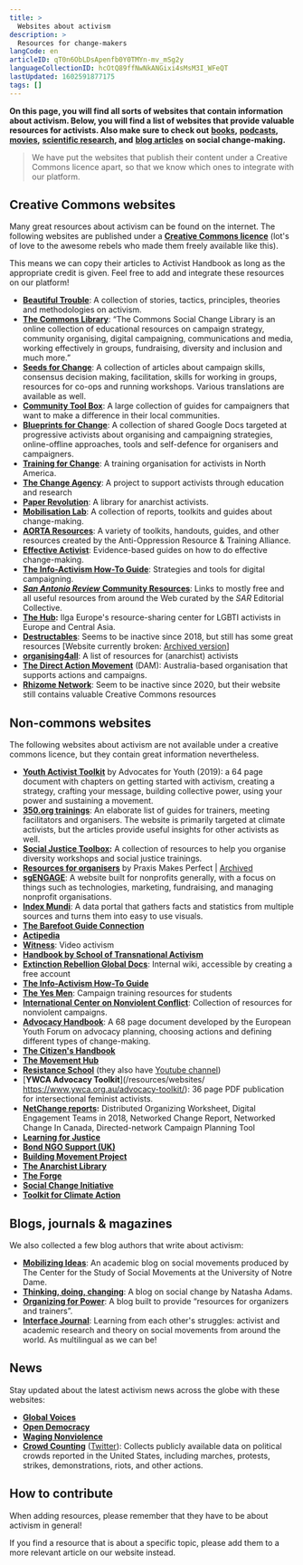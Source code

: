 ```yaml
---
title: >
  Websites about activism
description: >
  Resources for change-makers
langCode: en
articleID: qT0n6ObLDsApenfb0Y0TMYn-mv_mSg2y
languageCollectionID: hcOtQ89ffNwNkANGixi4sMsM3I_WFeQT
lastUpdated: 1602591877175
tags: []
---
```


**On this page, you will find all sorts of websites that contain information about activism. Below, you will find a list of websites that provide valuable resources for activists. Also make sure to check out** [**books**](/resources/books)**,** [**podcasts**](/resources/podcasts)**,** [**movies**](/resources/films-documentaries)**,** [**scientific research**](/resources/scientific-research)**, and** [**blog articles**](/resources/articles-and-blogs) **on social change-making.**

> We have put the websites that publish their content under a Creative Commons licence apart, so that we know which ones to integrate with our platform.

## Creative Commons websites

Many great resources about activism can be found on the internet. The following websites are published under a [**Creative Commons licence**](http://creativecommons.org) (lot's of love to the awesome rebels who made them freely available like this).  
  
This means we can copy their articles to Activist Handbook as long as the appropriate credit is given. Feel free to add and integrate these resources on our platform!

-   [**Beautiful Trouble**](/resources/beautiful-trouble): A collection of stories, tactics, principles, theories and methodologies on activism.
-   [**The Commons Library**](/resources/the-commons-library): “The Commons Social Change Library is an online collection of educational resources on campaign strategy, community organising, digital campaigning, communications and media, working effectively in groups, fundraising, diversity and inclusion and much more.”
-   [**Seeds for Change**](/resources/seeds-for-change): A collection of articles about campaign skills, consensus decision making, facilitation, skills for working in groups, resources for co-ops and running workshops. Various translations are available as well.
-   [**Community Tool Box**](/resources/community-tool-box): A large collection of guides for campaigners that want to make a difference in their local communities.
-   [**Blueprints for Change**](/resources/blueprints-for-change): A collection of shared Google Docs targeted at progressive activists about organising and campaigning strategies, online-offline approaches, tools and self-defence for organisers and campaigners.
-   [**Training for Change**](/resources/training-for-change): A training organisation for activists in North America.
-   [**The Change Agency**](/resources/the-change-agency): A project to support activists through education and research
-   [**Paper Revolution**](/resources/paper-revolution): A library for anarchist activists.
-   [**Mobilisation Lab**](https://mobilisationlab.org/resources/): A collection of reports, toolkits and guides about change-making.
-   [**AORTA Resources**](http://aorta.coop/resources/): A variety of toolkits, handouts, guides, and other resources created by the Anti-Oppression Resource & Training Alliance.
-   [**Effective Activist**](/resources/effective-activist): Evidence-based guides on how to do effective change-making.
-   [**The Info-Activism How-To Guide**](https://howto.informationactivism.org/index.html): Strategies and tools for digital campaigning.
-   [_**San Antonio Review**_ **Community Resources**](https://sareview.org/resources): Links to mostly free and all useful resources from around the Web curated by the _SAR_ Editorial Collective.
-   [**The Hub**](https://hub.ilga-europe.org/themes/)**:** Ilga Europe's resource-sharing center for LGBTI activists in Europe and Central Asia.
-   [**Destructables**](http://destructables.org/): Seems to be inactive since 2018, but still has some great resources \[Website currently broken: [Archived version](https://web.archive.org/web/20210716184742/http://destructables.org/)\]
-   [**organising4all**](https://0xacab.org/marxiavellian/organising4all): A list of resources for (anarchist) activists
-   [**The Direct Action Movement**](https://www.thedirectactionmovement.com/activate) (DAM): Australia-based organisation that supports actions and campaigns.
-   [**Rhizome Network**](/resources/websites/Rhyzome-Network): Seem to be inactive since 2020, but their website still contains valuable Creative Commons resources

## Non-commons websites

The following websites about activism are not available under a creative commons licence, but they contain great information nevertheless.

-   [**Youth Activist Toolkit**](https://advocatesforyouth.org/youth-activist-toolkit/) by Advocates for Youth (2019): a 64 page document with chapters on getting started with activism, creating a strategy, crafting your message, building collective power, using your power and sustaining a movement.
-   [**350.org trainings**](https://trainings.350.org/): An elaborate list of guides for trainers, meeting facilitators and organisers. The website is primarily targeted at climate activists, but the articles provide useful insights for other activists as well.
-   [**Social Justice Toolbox**](https://www.socialjusticetoolbox.com)**:** A collection of resources to help you organise diversity workshops and social justice trainings.
-   [**Resources for organisers**](https://joshuakahnrussell.wordpress.com/resources-for-activists-and-organizers/) by Praxis Makes Perfect | [Archived](https://web.archive.org/web/20191208013159/https://joshuakahnrussell.wordpress.com/resources-for-activists-and-organizers/)
-   [**sgENGAGE**](https://npengage.com/): A website built for nonprofits generally, with a focus on things such as technologies, marketing, fundraising, and managing nonprofit organisations.
-   [**Index Mundi**](https://www.indexmundi.com/): A data portal that gathers facts and statistics from multiple sources and turns them into easy to use visuals.
-   [**The Barefoot Guide Connection**](http://www.barefootguide.org/)
-   [**Actipedia**](https://actipedia.org)
-   [**Witness**](https://www.witness.org/resources/): Video activism
-   [**Handbook by School of Transnational Activism**](https://transnationalactivism.eu/handbook/)
-   [**Extinction Rebellion Global Docs**](https://docs.organise.earth): Internal wiki, accessible by creating a free account
-   [**The Info-Activism How-To Guide**](https://howto.informationactivism.org/index.html)
-   [**The Yes Men**](https://theyesmen.org/learn/bookoftricks): Campaign training resources for students
-   [**International Center on Nonviolent Conflict**](https://www.nonviolent-conflict.org/resource-library/): Collection of resources for nonviolent campaigns.
-   [**Advocacy Handbook**](https://www.youthforum.org/news/advocacy-handbook): A 68 page document developed by the European Youth Forum on advocacy planning, choosing actions and defining different types of change-making.
-   [**The Citizen's Handbook**](https://citizenshandbook.org/toc.html)
-   [**The Movement Hub**](/resources/the-movement-hub)
-   [**Resistance School**](https://www.resistanceschool.com/courses/) (they also have [Youtube channel](https://www.youtube.com/channel/UCqC33pTXw19hp1lIJ8mAcRw/featured))
-   [**YWCA Advocacy Toolkit**](/resources/websites/ https://www.ywca.org.au/advocacy-toolkit/): 36 page PDF publication for intersectional feminist activists.
-   [**NetChange reports**](http://netchange.co/reports)**:** Distributed Organizing Worksheet, Digital Engagement Teams in 2018, Networked Change Report, Networked Change In Canada, Directed-network Campaign Planning Tool
-   [**Learning for Justice**](https://www.learningforjustice.org)
-   [**Bond NGO Support (UK)**](https://www.bond.org.uk/ngo-support)
-   [**Building Movement Project**](/resources/building-movement-project)
-   [**The Anarchist Library**](https://theanarchistlibrary.org/)
-   [**The Forge**](https://forgeorganizing.org)
-   [**Social Change Initiative**](https://www.socialchangeinitiative.com/resources-for-change)
-   [**Toolkit for Climate Action**](http://www.networkforclimateaction.org.uk/index.html)

## Blogs, journals & magazines

We also collected a few blog authors that write about activism:

-   [**Mobilizing Ideas**](https://mobilizingideas.wordpress.com/): An academic blog on social movements produced by The Center for the Study of Social Movements at the University of Notre Dame.
-   [**Thinking, doing, changing**](https://thinkingdoingchanging.com/): A blog on social change by Natasha Adams.
-   [**Organizing for Power**](https://www.organizingforpower.org/): A blog built to provide “resources for organizers and trainers”.
-   [**Interface Journal**](https://www.interfacejournal.net): Learning from each other's struggles: activist and academic research and theory on social movements from around the world. As multilingual as we can be!

## News

Stay updated about the latest activism news across the globe with these websites:

-   [**Global Voices**](https://globalvoices.org/)
-   [**Open Democracy**](https://www.opendemocracy.net/)
-   [**Waging Nonviolence**](https://wagingnonviolence.org)
-   [**Crowd Counting**](https://sites.google.com/view/crowdcountingconsortium/about?authuser=0) ([Twitter](https://twitter.com/crowdcounting)): Collects publicly available data on political crowds reported in the United States, including marches, protests, strikes, demonstrations, riots, and other actions.

## How to contribute

When adding resources, please remember that they have to be about activism in general!

If you find a resource that is about a specific topic, please add them to a more relevant article on our website instead.
